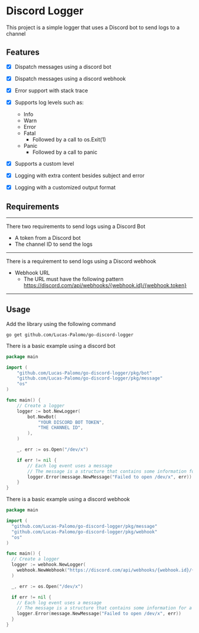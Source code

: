 # Discord Logger

This project is a simple logger that uses a Discord bot to send logs to a channel

## Features

- [x] Dispatch messages using a discord bot
- [x] Dispatch messages using a discord webhook
- [x] Error support with stack trace
- [x] Supports log levels such as:
  - Info
  - Warn
  - Error
  - Fatal
    - Followed by a call to os.Exit(1)
  - Panic
    - Followed by a call to panic
- [x] Supports a custom level
- [x] Logging with extra content besides subject and error
- [x] Logging with a customized output format


## Requirements

---
There two requirements to send logs using a Discord Bot
- A token from a Discord bot
- The channel ID to send the logs
---
There is a requirement to send logs using a Discord webhook
- Webhook URL
  -  The URL must have the following pattern https://discord.com/api/webhooks/{webhook.id}/{webhook.token}
---

## Usage

Add the library using the following command

```shell
go get github.com/Lucas-Palomo/go-discord-logger
```

There is a basic example using a discord bot
```go
package main

import (
	"github.com/Lucas-Palomo/go-discord-logger/pkg/bot"
	"github.com/Lucas-Palomo/go-discord-logger/pkg/message"
	"os"
)

func main() {
	// Create a logger
	logger := bot.NewLogger(
		bot.NewBot(
			"YOUR DISCORD BOT TOKEN",
			"THE CHANNEL ID",
		),
	)

	_, err := os.Open("/dev/x")

	if err != nil {
		// Each log event uses a message
		// The message is a structure that contains some information for a better log 
		logger.Error(message.NewMessage("Failed to open /dev/x", err))
	}
}

```


There is a basic example using a discord webhook

```go
package main

import (
  "github.com/Lucas-Palomo/go-discord-logger/pkg/message"
  "github.com/Lucas-Palomo/go-discord-logger/pkg/webhook"
  "os"
)

func main() {
  // Create a logger
  logger := webhook.NewLogger(
    webhook.NewWebhook("https://discord.com/api/webhooks/{webhook.id}/{webhook.token}"),
  )

  _, err := os.Open("/dev/x")

  if err != nil {
    // Each log event uses a message
    // The message is a structure that contains some information for a better log 
    logger.Error(message.NewMessage("Failed to open /dev/x", err))
  }
}

```
